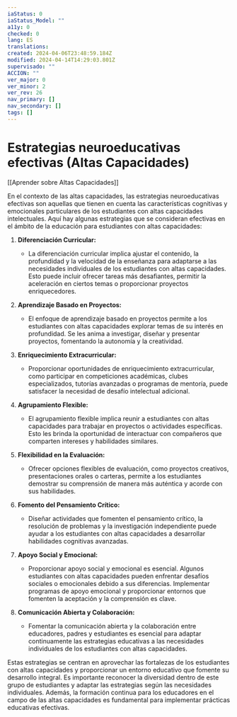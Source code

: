 ```yaml
---
iaStatus: 0
iaStatus_Model: ""
a11y: 0
checked: 0
lang: ES
translations: 
created: 2024-04-06T23:48:59.184Z
modified: 2024-04-14T14:29:03.801Z
supervisado: ""
ACCION: ""
ver_major: 0
ver_minor: 2
ver_rev: 26
nav_primary: []
nav_secondary: []
tags: []
---
```

# Estrategias neuroeducativas efectivas (Altas Capacidades)

[[Aprender sobre Altas Capacidades]]

En el contexto de las altas capacidades, las estrategias neuroeducativas efectivas son aquellas que tienen en cuenta las características cognitivas y emocionales particulares de los estudiantes con altas capacidades intelectuales. Aquí hay algunas estrategias que se consideran efectivas en el ámbito de la educación para estudiantes con altas capacidades:

1. **Diferenciación Curricular:**
   - La diferenciación curricular implica ajustar el contenido, la profundidad y la velocidad de la enseñanza para adaptarse a las necesidades individuales de los estudiantes con altas capacidades. Esto puede incluir ofrecer tareas más desafiantes, permitir la aceleración en ciertos temas o proporcionar proyectos enriquecedores.

2. **Aprendizaje Basado en Proyectos:**
   - El enfoque de aprendizaje basado en proyectos permite a los estudiantes con altas capacidades explorar temas de su interés en profundidad. Se les anima a investigar, diseñar y presentar proyectos, fomentando la autonomía y la creatividad.

3. **Enriquecimiento Extracurricular:**
   - Proporcionar oportunidades de enriquecimiento extracurricular, como participar en competiciones académicas, clubes especializados, tutorías avanzadas o programas de mentoría, puede satisfacer la necesidad de desafío intelectual adicional.

4. **Agrupamiento Flexible:**
   - El agrupamiento flexible implica reunir a estudiantes con altas capacidades para trabajar en proyectos o actividades específicas. Esto les brinda la oportunidad de interactuar con compañeros que comparten intereses y habilidades similares.

5. **Flexibilidad en la Evaluación:**
   - Ofrecer opciones flexibles de evaluación, como proyectos creativos, presentaciones orales o carteras, permite a los estudiantes demostrar su comprensión de manera más auténtica y acorde con sus habilidades.

6. **Fomento del Pensamiento Crítico:**
   - Diseñar actividades que fomenten el pensamiento crítico, la resolución de problemas y la investigación independiente puede ayudar a los estudiantes con altas capacidades a desarrollar habilidades cognitivas avanzadas.

7. **Apoyo Social y Emocional:**
   - Proporcionar apoyo social y emocional es esencial. Algunos estudiantes con altas capacidades pueden enfrentar desafíos sociales o emocionales debido a sus diferencias. Implementar programas de apoyo emocional y proporcionar entornos que fomenten la aceptación y la comprensión es clave.

8. **Comunicación Abierta y Colaboración:**
   - Fomentar la comunicación abierta y la colaboración entre educadores, padres y estudiantes es esencial para adaptar continuamente las estrategias educativas a las necesidades individuales de los estudiantes con altas capacidades.

Estas estrategias se centran en aprovechar las fortalezas de los estudiantes con altas capacidades y proporcionar un entorno educativo que fomente su desarrollo integral. Es importante reconocer la diversidad dentro de este grupo de estudiantes y adaptar las estrategias según las necesidades individuales. Además, la formación continua para los educadores en el campo de las altas capacidades es fundamental para implementar prácticas educativas efectivas.